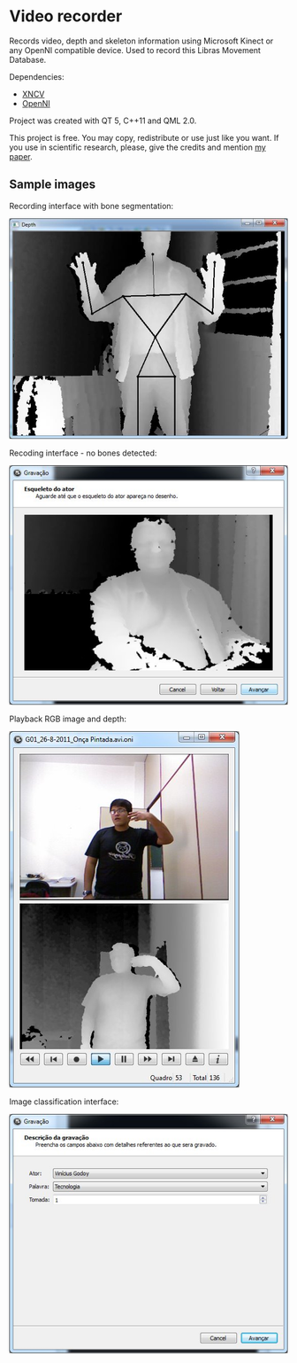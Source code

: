# Video recorder
Records video, depth and skeleton information using Microsoft Kinect or any OpenNI compatible device. 
Used to record this Libras Movement Database. 

Dependencies:
- [XNCV](https://github.com/ViniGodoy/xncv)
- [OpenNI](https://github.com/OpenNI/OpenNI)

Project was created with QT 5, C++11 and QML 2.0.

This project is free. You may copy, redistribute or use just like you want. If you use in scientific research, please, 
give the credits and mention [my paper](https://ieeexplore.ieee.org/document/6984537/).

## Sample images

Recording interface with bone segmentation:

![Head](sample/recorder0.jpg "Interface with bones")

Recoding interface - no bones detected:

![Head](sample/recorder1.jpg "Interface")

Playback RGB image and depth:

![Head](sample/recorder2.jpg "Playback")

Image classification interface:

![Head](sample/recorder3.jpg "Image classification")
